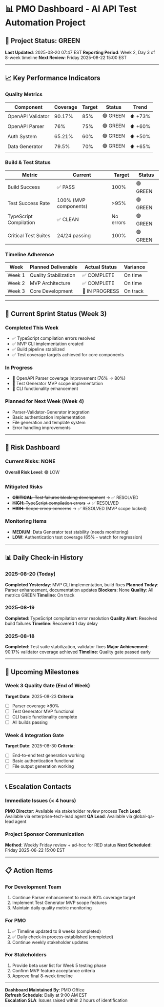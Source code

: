 # 📊 PMO Dashboard - AI API Test Automation Project

## 🚦 Project Status: GREEN

**Last Updated**: 2025-08-20 07:47 EST
**Reporting Period**: Week 2, Day 3 of 8-week timeline
**Next Review**: Friday 2025-08-22 15:00 EST

---

## 📈 Key Performance Indicators

### Quality Metrics
| Component | Coverage | Target | Status | Trend |
|-----------|----------|---------|---------|--------|
| OpenAPI Validator | 90.17% | 85% | 🟢 GREEN | ⬆️ +73% |
| OpenAPI Parser | 76% | 75% | 🟢 GREEN | ⬆️ +60% |
| Auth System | 65.21% | 60% | 🟢 GREEN | ⬆️ +50% |
| Data Generator | 79.5% | 70% | 🟢 GREEN | ⬆️ +65% |

### Build & Test Status
| Metric | Current | Target | Status |
|--------|---------|--------|--------|
| Build Success | ✅ PASS | 100% | 🟢 GREEN |
| Test Success Rate | 100% (MVP components) | >95% | 🟢 GREEN |
| TypeScript Compilation | ✅ CLEAN | No errors | 🟢 GREEN |
| Critical Test Suites | 24/24 passing | 100% | 🟢 GREEN |

### Timeline Adherence
| Week | Planned Deliverable | Actual Status | Variance |
|------|-------------------|---------------|----------|
| Week 1 | Quality Stabilization | ✅ COMPLETE | On time |
| Week 2 | MVP Architecture | ✅ COMPLETE | On time |
| Week 3 | Core Development | 🔄 IN PROGRESS | On track |

---

## 🎯 Current Sprint Status (Week 3)

### Completed This Week
- ✅ TypeScript compilation errors resolved
- ✅ MVP CLI implementation created
- ✅ Build pipeline stabilized
- ✅ Test coverage targets achieved for core components

### In Progress
- 🔄 OpenAPI Parser coverage improvement (76% → 80%)
- 🔄 Test Generator MVP scope implementation
- 🔄 CLI functionality enhancement

### Planned for Next Week (Week 4)
- Parser-Validator-Generator integration
- Basic authentication implementation
- File generation and template system
- Error handling improvements

---

## 🚨 Risk Dashboard

### Current Risks: NONE
**Overall Risk Level**: 🟢 LOW

### Mitigated Risks
- ~~**CRITICAL**: Test failures blocking development~~ → ✅ RESOLVED
- ~~**HIGH**: TypeScript compilation errors~~ → ✅ RESOLVED
- ~~**HIGH**: Scope creep concerns~~ → ✅ RESOLVED (MVP scope locked)

### Monitoring Items
- **MEDIUM**: Data Generator test stability (needs monitoring)
- **LOW**: Authentication test coverage (65% - watch for regression)

---

## 📊 Daily Check-in History

### 2025-08-20 (Today)
**Completed Yesterday**: MVP CLI implementation, build fixes
**Planned Today**: Parser enhancement, documentation updates
**Blockers**: None
**Quality**: All metrics GREEN
**Timeline**: On track

### 2025-08-19
**Completed**: TypeScript compilation error resolution
**Quality Alert**: Resolved build failures
**Timeline**: Recovered 1 day delay

### 2025-08-18
**Completed**: Test suite stabilization, validator fixes
**Major Achievement**: 90.17% validator coverage achieved
**Timeline**: Quality gate passed early

---

## 🎯 Upcoming Milestones

### Week 3 Quality Gate (End of Week)
**Target Date**: 2025-08-23
**Criteria**:
- [ ] Parser coverage ≥80%
- [ ] Test Generator MVP functional
- [ ] CLI basic functionality complete
- [ ] All builds passing

### Week 4 Integration Gate
**Target Date**: 2025-08-30
**Criteria**:
- [ ] End-to-end test generation working
- [ ] Basic authentication functional
- [ ] File output generation working

---

## 📞 Escalation Contacts

### Immediate Issues (< 4 hours)
**PMO Director**: Available via stakeholder review process
**Tech Lead**: Available via enterprise-tech-lead agent
**QA Lead**: Available via global-qa-lead agent

### Project Sponsor Communication
**Method**: Weekly Friday review + ad-hoc for RED status
**Next Scheduled**: Friday 2025-08-22 15:00 EST

---

## 📋 Action Items

### For Development Team
1. Continue Parser enhancement to reach 80% coverage target
2. Implement Test Generator MVP scope features
3. Maintain daily quality metric monitoring

### For PMO
1. ✅ Timeline updated to 8 weeks (completed)
2. ✅ Daily check-in process established (completed)
3. Continue weekly stakeholder updates

### For Stakeholders
1. Provide beta user list for Week 5 testing phase
2. Confirm MVP feature acceptance criteria
3. Approve final 8-week timeline

---

**Dashboard Maintained By**: PMO Office  
**Refresh Schedule**: Daily at 9:00 AM EST  
**Escalation SLA**: Issues raised within 2 hours of identification